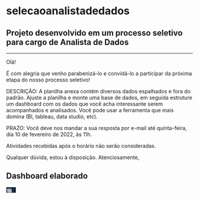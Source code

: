 # selecaoanalistadedados
## Projeto desenvolvido em um processo seletivo para cargo de Analista de Dados


----------------------------------------------------------------------------
Olá!

É com alegria que venho parabenizá-lo e convidá-lo a participar da próxima etapa do nosso processo seletivo!

DESCRIÇÃO:
A planilha anexa contém diversos dados espalhados e fora do padrão. Ajuste a planilha e monte uma base de dados, em seguida estruture um dashboard com os dados que você acha interessante serem acompanhados e analisados.
Você pode usar a ferramenta que mais domina (BI, tableau, data studio, etc).

PRAZO:
Você deve nos mandar a sua resposta por e-mail até quinta-feira, dia 10 de fevereiro de 2022, às 11h.

Atividades recebidas após o horário não serão consideradas.

Qualquer dúvida, estou à disposição.
Atenciosamente,


## Dashboard elaborado 
<img align="left" alt="python" width="26px" src="https://github.com/brevik/selecaoanalistadedados/blob/main/Dashboard_Kaizen.jpg" />
